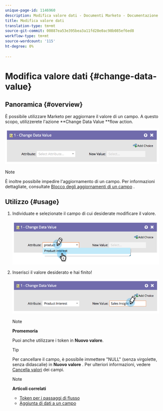 ```yaml
---
unique-page-id: 1146960
description: Modifica valore dati - Documenti Marketo - Documentazione prodotto
title: Modifica valore dati
translation-type: tm+mt
source-git-commit: 00887ea53e395bea3a11fd28e0ac98b085ef6ed8
workflow-type: tm+mt
source-wordcount: '115'
ht-degree: 0%

---
```



# Modifica valore dati {#change-data-value}

## Panoramica {#overview}

È possibile utilizzare Marketo per aggiornare il valore di un campo. A questo scopo, utilizzerete l&#39;azione **Change Data Value **flow action.

![](assets/image2014-9-22-11-3a15-3a34.png)

>[!NOTE]
>
>È inoltre possibile impedire l&#39;aggiornamento di un campo. Per informazioni dettagliate, consultate [Blocco degli aggiornamenti di un campo](../../../../product-docs/administration/field-management/block-updates-to-a-field.md) .

## Utilizzo {#usage}

1. Individuate e selezionate il campo di cui desiderate modificare il valore.

   ![](assets/image2014-9-22-11-3a18-3a29.png)

1. Inserisci il valore desiderato e hai finito!

   ![](assets/image2014-9-22-11-3a18-3a38.png)

   >[!NOTE]
   >
   >**Promemoria**
   >
   >
   >Puoi anche utilizzare i token in **Nuovo valore**.

   >[!TIP]
   >
   >Per cancellare il campo, è possibile immettere &quot;NULL&quot; (senza virgolette, senza didascalie) in **Nuovo valore** . Per ulteriori informazioni, vedere [Cancella valori](change-data-value/clear-field-values.md) dei campi.

   >[!NOTE]
   >
   >**Articoli correlati**
   >
   >    
   >    
   >    * [Token per i passaggi di flusso](use-tokens-in-flow-steps.md)
   >    * [Aggiunta di dati a un campo](append-data-to-a-field.md)


